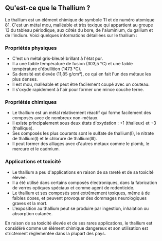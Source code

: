 ## Qu'est-ce que le Thallium ?

Le thallium est un élément chimique de symbole Tl et de numéro atomique 81. C'est un métal mou, malléable et très toxique qui appartient au groupe 13 du tableau périodique, aux côtés du bore, de l'aluminium, du gallium et de l'indium. Voici quelques informations détaillées sur le thallium :

### Propriétés physiques

- C'est un métal gris-bleuté brillant à l'état pur.
- Il a une faible température de fusion (303,5 °C) et une faible température d'ébullition (1473 °C).
- Sa densité est élevée (11,85 g/cm³), ce qui en fait l'un des métaux les plus denses.
- Il est mou, malléable et peut être facilement coupé avec un couteau.
- Il s'oxyde rapidement à l'air pour former une mince couche terne.

### Propriétés chimiques

- Le thallium est un métal relativement réactif qui forme facilement des composés avec de nombreux non-métaux.
- Il existe principalement sous deux états d'oxydation : +1 (thalleux) et +3 (thallique).
- Ses composés les plus courants sont le sulfate de thallium(I), le nitrate de thallium(I) et le chlorure de thallium(III).
- Il peut former des alliages avec d'autres métaux comme le plomb, le mercure et le cadmium.

### Applications et toxicité

- Le thallium a peu d'applications en raison de sa rareté et de sa toxicité élevée.
- Il a été utilisé dans certains composés électroniques, dans la fabrication de verres optiques spéciaux et comme agent de rodenticide.
- Le thallium et ses composés sont extrêmement toxiques, même à de faibles doses, et peuvent provoquer des dommages neurologiques graves et la mort.
- L'exposition au thallium peut se produire par ingestion, inhalation ou absorption cutanée.

En raison de sa toxicité élevée et de ses rares applications, le thallium est considéré comme un élément chimique dangereux et son utilisation est strictement réglementée dans la plupart des pays.